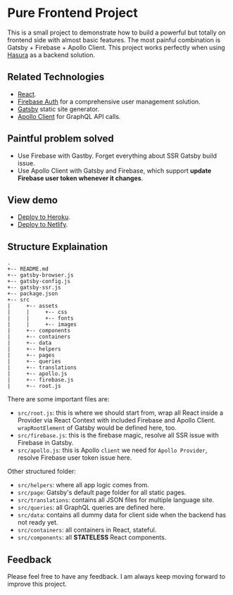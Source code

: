 
# Pure Frontend Project

This is a small project to demonstrate how to build a powerful but totally on frontend side with almost basic features.
The most painful combination is Gatsby + Firebase + Apollo Client.
This project works perfectly when using [Hasura](https://hasura.io/) as a backend solution.

## Related Technologies

- [React](https://reactjs.org/).
- [Firebase Auth](https://firebase.google.com/docs/auth) for a comprehensive user management solution.
- [Gatsby](gatsbyjs.org/) static site generator.
- [Apollo Client](https://www.apollographql.com/docs/react/) for GraphQL API calls.

## Paintful problem solved

- Use Firebase with Gastby. Forget everything about SSR Gatsby build issue.
- Use Apollo Client with Gatsby and Firebase, which support **update Firebase user token whenever it changes**.

## View demo

- [Deploy to Heroku](link).
- [Deploy to Netlify](link).

## Structure Explaination

```
.
+-- README.md
+-- gatsby-browser.js
+-- gatsby-config.js
+-- gatsby-ssr.js
+-- package.json
+-- src
|     +-- assets
|     |     +-- css
|     |     +-- fonts
|     |     +-- images
|     +-- components
|     +-- containers
|     +-- data
|     +-- helpers
|     +-- pages
|     +-- queries
|     +-- translations
|     +-- apollo.js
|     +-- firebase.js
|     +-- root.js
```

There are some important files are:
+ `src/root.js`: this is where we should start from, wrap all React inside a Provider via React Context with included Firebase and Apollo Client. `wrapRootElement` of Gatsby would be defined here, too.
+ `src/firebase.js`: this is the firebase magic, resolve all SSR issue with Firebase in Gatsby.
+ `src/apollo.js`: this is Apollo `client` we need for `Apollo Provider`, resolve Firebase user token issue here.

Other structured folder:
- `src/helpers`: where all app logic comes from.
- `src/page`: Gatsby's default page folder for all static pages.
- `src/translations`: contains all JSON files for multiple language site.
- `src/queries`: all GraphQL queries are defined here.
- `src/data`: contains all dummy data for client side when the backend has not ready yet.
- `src/containers`: all containers in React, stateful.
- `src/components`: all **STATELESS** React components.

## Feedback
Please feel free to have any feedback. I am always keep moving forward to improve this project.
